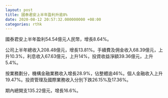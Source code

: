 ```yaml
---
layout: post
title: 國泰君安上半年盈利升逾8%
date: 2020-08-12 20:57:32.000000000 +08:00
categories: rthk
---
```


國泰君安上半年盈利54.54億元人民幣，增長8.64%。

公司上半年總收入208.48億元，增長13.81%。手續費及佣金收入68.39億元，上升10.3%，利息收入67.63億元，上升14%，投資收益淨額39.36億元，上升5.4%。

按業務劃分，機構金融業務收入增長28.9%，佔整體逾46%。個人金融收入上升19.47%。投資管理及國際業務收入分別下跌26.15%及17.36%。

期內總開支135.22億元，增長16.6%。
